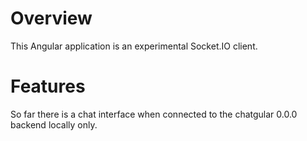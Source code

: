 # Overview

This Angular application is an experimental Socket.IO client.

# Features

So far there is a chat interface when connected to the chatgular 0.0.0 backend locally only.